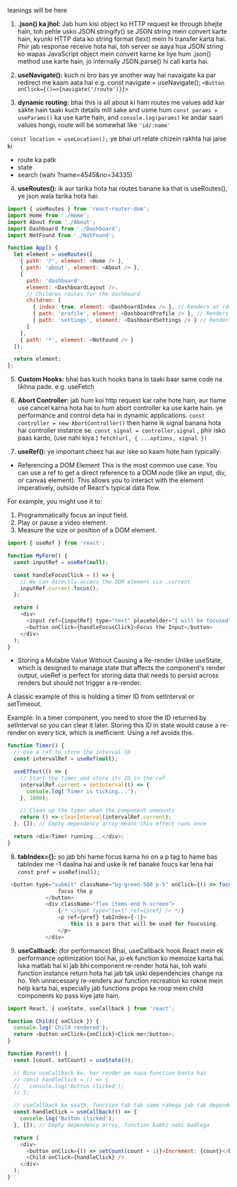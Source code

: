 leanings will be here

1. **.json() ka jhol:**
Jab hum kisi object ko HTTP request ke through bhejte hain, toh pehle usko JSON.stringify() se JSON string mein convert karte hain, kyunki HTTP data ko string format (text) mein hi transfer karta hai. Phir jab response receive hota hai, toh server se aaya hua JSON string ko wapas JavaScript object mein convert karne ke liye hum .json() method use karte hain, jo internally JSON.parse() hi call karta hai.

2. **useNavigate():** kuch ni bro bas ye another way hai navaigate ka par redirect me kaam aata hai
e.g. const navigate = useNavigate();
`<Button onClick={()=>{navigate('/route')}}>`

3. **dynamic routing:** bhai this is all about ki ham routes me values add kar sakte hain taaki kuch details mill sake and usme hum `const params = useParams()` ka use karte hain, and `console.log(params)` ke andar saari values hongi, route will be somewhat like `'id/:name'`

` const location = useLocation();` ye bhai url relate chizein rakhta hai jaise ki 
* route ka patk
* state
* search (wahi ?name=4545&no=34335)

4. **useRoutes():** ik aur tarika hota hai routes banane ka that is useRoutes(), ye json wala tarika hota hai:

```javascript
import { useRoutes } from 'react-router-dom';
import Home from './Home';
import About from './About';
import Dashboard from './Dashboard';
import NotFound from './NotFound';

function App() {
  let element = useRoutes([
    { path: '/', element: <Home /> },
    { path: 'about', element: <About /> },
    {
      path: 'dashboard',
      element: <DashboardLayout />,
      // Children routes for the dashboard
      children: [
        { index: true, element: <DashboardIndex /> }, // Renders at /dashboard
        { path: 'profile', element: <DashboardProfile /> }, // Renders at /dashboard/profile
        { path: 'settings', element: <DashboardSettings /> } // Renders at /dashboard/settings
      ]
    },
    { path: '*', element: <NotFound /> }
  ]);

  return element;
};
```
5. **Custom Hooks:** bhai bas kuch hooks bana lo taaki baar same code na likhna pade. e.g. useFetch

6. **Abort Controller:** jab hum koi http request kar rahe hote hain, aur hame use cancel karna hota hai to hum abort controller ka use karte hain. ye performance and control deta hai in dynamic applications.
`const controller = new AbortController()` then hame ik signal banana hota hai controller instance se.
`const signal = controller.signal` , phir isko paas kardo, (use nahi kiya.) `fetch(url, { ...options, signal })`

7. **useRef():** ye important cheez hai aur iske so kaam hote hain typically:
* Referencing a DOM Element
This is the most common use case. You can use a ref to get a direct reference to a DOM node (like an input, div, or canvas element). This allows you to interact with the element imperatively, outside of React's typical data flow.

For example, you might use it to:
1. Programmatically focus an input field.
2. Play or pause a video element.
3. Measure the size or position of a DOM element.

```javascript
import { useRef } from 'react';

function MyForm() {
  const inputRef = useRef(null);

  const handleFocusClick = () => {
    // We can directly access the DOM element via .current
    inputRef.current.focus();
  };

  return (
    <div>
      <input ref={inputRef} type="text" placeholder="I will be focused" />
      <button onClick={handleFocusClick}>Focus the Input</button>
    </div>
  );
}
```

* Storing a Mutable Value Without Causing a Re-render
Unlike useState, which is designed to manage state that affects the component's render output, useRef is perfect for storing data that needs to persist across renders but should not trigger a re-render.

A classic example of this is holding a timer ID from setInterval or setTimeout.

Example:
In a timer component, you need to store the ID returned by setInterval so you can clear it later. Storing this ID in state would cause a re-render on every tick, which is inefficient. Using a ref avoids this.
```javascript
function Timer() {
  // Use a ref to store the interval ID
  const intervalRef = useRef(null);

  useEffect(() => {
    // Start the timer and store its ID in the ref
    intervalRef.current = setInterval(() => {
      console.log('Timer is ticking...');
    }, 1000);

    // Clean up the timer when the component unmounts
    return () => clearInterval(intervalRef.current);
  }, []); // Empty dependency array means this effect runs once

  return <div>Timer running...</div>;
}
```
8. **tabIndex={}:** so jab bhi hame focus karna ho on a p tag to hame bas tabIndex me -1 daalna hai and uske ik ref banake foucs kar lena hai
`const pref = useRef(null);`

```javascript
 <button type="submit" className="bg-green-500 p-5" onClick={() => focusTheP()}>
                focus the p
            </button>
            <div className="flex items-end h-screen">
                {/* <input type="text" ref={pref} /> */}
                <p ref={pref} tabIndex={-1}>
                    this is a para that will be used for foucusing.
                </p>
            </div>
```
9. **useCallback:** (for performance) Bhai, useCallback hook React mein ek performance optimization tool hai, jo ek function ko memoize karta hai. Iska matlab hai ki jab bhi component re-render hota hai, toh wahi function instance return hota hai jab tak uski dependencies change na ho. Yeh unnecessary re-renders aur function recreation ko rokne mein help karta hai, especially jab functions props ke roop mein child components ko pass kiye jate hain.

```javascript
import React, { useState, useCallback } from 'react';

function Child({ onClick }) {
  console.log('Child rendered');
  return <button onClick={onClick}>Click me</button>;
}

function Parent() {
  const [count, setCount] = useState(0);

  // Bina useCallback ke, har render pe naya function banta hai
  // const handleClick = () => {
  //   console.log('Button clicked');
  // };

  // useCallback ke saath, function tab tak same rahega jab tak dependencies change na ho
  const handleClick = useCallback(() => {
    console.log('Button clicked');
  }, []); // Empty dependency array, function kabhi nahi badlega

  return (
    <div>
      <button onClick={() => setCount(count + 1)}>Increment: {count}</button>
      <Child onClick={handleClick} />
    </div>
  );
}```